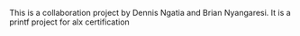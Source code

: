 This is a collaboration project by Dennis Ngatia and Brian Nyangaresi. It is a printf project for alx certification
